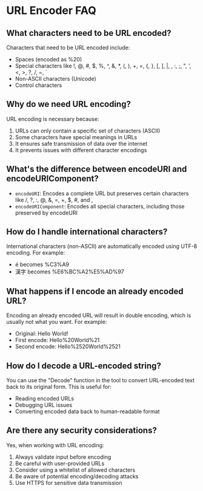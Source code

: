 # URL Encoder FAQ

## What characters need to be URL encoded?

Characters that need to be URL encoded include:
- Spaces (encoded as %20)
- Special characters like !, @, #, $, %, ^, &, *, (, ), +, =, {, }, [, ], |, \, :, ;, ", ', <, >, ?, /, ~, `
- Non-ASCII characters (Unicode)
- Control characters

## Why do we need URL encoding?

URL encoding is necessary because:
1. URLs can only contain a specific set of characters (ASCII)
2. Some characters have special meanings in URLs
3. It ensures safe transmission of data over the internet
4. It prevents issues with different character encodings

## What's the difference between encodeURI and encodeURIComponent?

- `encodeURI`: Encodes a complete URL but preserves certain characters like /, ?, :, @, &, =, +, $, #, and ,
- `encodeURIComponent`: Encodes all special characters, including those preserved by encodeURI

## How do I handle international characters?

International characters (non-ASCII) are automatically encoded using UTF-8 encoding. For example:
- é becomes %C3%A9
- 漢字 becomes %E6%BC%A2%E5%AD%97

## What happens if I encode an already encoded URL?

Encoding an already encoded URL will result in double encoding, which is usually not what you want. For example:
- Original: Hello World!
- First encode: Hello%20World%21
- Second encode: Hello%2520World%2521

## How do I decode a URL-encoded string?

You can use the "Decode" function in the tool to convert URL-encoded text back to its original form. This is useful for:
- Reading encoded URLs
- Debugging URL issues
- Converting encoded data back to human-readable format

## Are there any security considerations?

Yes, when working with URL encoding:
1. Always validate input before encoding
2. Be careful with user-provided URLs
3. Consider using a whitelist of allowed characters
4. Be aware of potential encoding/decoding attacks
5. Use HTTPS for sensitive data transmission 